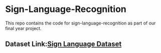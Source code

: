 # Sign-Language-Recognition
This repo contains the code for sign-language-recognition as part of our final year project.

## Dataset Link:[Sign Language Dataset](https://drive.google.com/drive/folders/1i6etyMID5b3YCsQL44_A6FfBEi_SDljv?usp=sharing)
